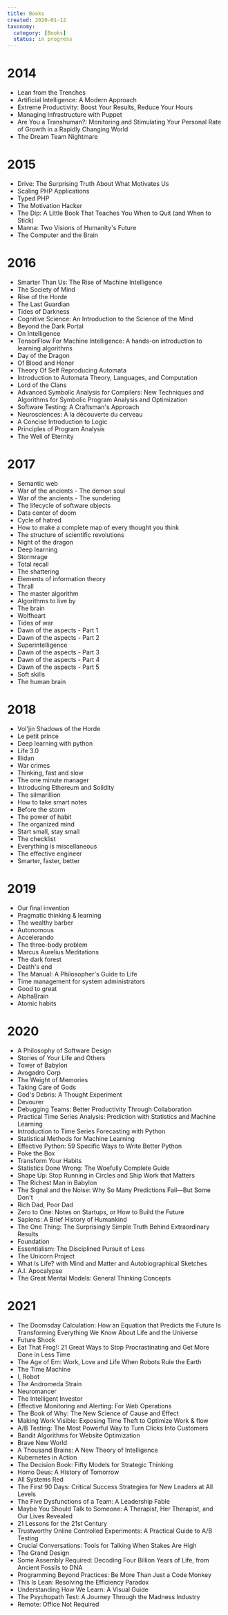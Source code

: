 ```yaml
---
title: Books
created: 2020-01-12
taxonomy:
  category: [Books]
  status: in progress
---
```


# 2014
* Lean from the Trenches
* Artificial Intelligence: A Modern Approach
* Extreme Productivity: Boost Your Results, Reduce Your Hours
* Managing Infrastructure with Puppet
* Are You a Transhuman?: Monitoring and Stimulating Your Personal Rate of Growth in a Rapidly Changing World
* The Dream Team Nightmare

# 2015
* Drive: The Surprising Truth About What Motivates Us
* Scaling PHP Applications
* Typed PHP
* The Motivation Hacker
* The Dip: A Little Book That Teaches You When to Quit (and When to Stick)
* Manna: Two Visions of Humanity's Future
* The Computer and the Brain

# 2016
* Smarter Than Us: The Rise of Machine Intelligence
* The Society of Mind
* Rise of the Horde
* The Last Guardian
* Tides of Darkness
* Cognitive Science: An Introduction to the Science of the Mind
* Beyond the Dark Portal
* On Intelligence
* TensorFlow For Machine Intelligence: A hands-on introduction to learning algorithms
* Day of the Dragon
* Of Blood and Honor
* Theory Of Self Reproducing Automata
* Introduction to Automata Theory, Languages, and Computation
* Lord of the Clans
* Advanced Symbolic Analysis for Compilers: New Techniques and Algorithms for Symbolic Program Analysis and Optimization
* Software Testing: A Craftsman's Approach
* Neurosciences: À la découverte du cerveau
* A Concise Introduction to Logic
* Principles of Program Analysis
* The Well of Eternity

# 2017
* Semantic web
* War of the ancients - The demon soul
* War of the ancients - The sundering
* The lifecycle of software objects
* Data center of doom
* Cycle of hatred
* How to make a complete map of every thought you think
* The structure of scientific revolutions
* Night of the dragon
* Deep learning
* Stormrage
* Total recall
* The shattering
* Elements of information theory
* Thrall
* The master algorithm
* Algorithms to live by
* The brain
* Wolfheart
* Tides of war
* Dawn of the aspects - Part 1
* Dawn of the aspects - Part 2
* Superintelligence
* Dawn of the aspects - Part 3
* Dawn of the aspects - Part 4
* Dawn of the aspects - Part 5
* Soft skills
* The human brain

# 2018
* Vol'jin Shadows of the Horde
* Le petit prince
* Deep learning with python
* Life 3.0
* Illidan
* War crimes
* Thinking, fast and slow
* The one minute manager
* Introducing Ethereum and Solidity
* The silmarillion
* How to take smart notes
* Before the storm
* The power of habit
* The organized mind
* Start small, stay small
* The checklist
* Everything is miscellaneous
* The effective engineer
* Smarter, faster, better

# 2019
* Our final invention
* Pragmatic thinking & learning
* The wealthy barber
* Autonomous
* Accelerando
* The three-body problem
* Marcus Aurelius Meditations
* The dark forest
* Death's end
* The Manual: A Philosopher's Guide to Life
* Time management for system administrators
* Good to great
* AlphaBrain
* Atomic habits

# 2020
* A Philosophy of Software Design
* Stories of Your Life and Others
* Tower of Babylon
* Avogadro Corp
* The Weight of Memories
* Taking Care of Gods
* God's Debris: A Thought Experiment
* Devourer
* Debugging Teams: Better Productivity Through Collaboration
* Practical Time Series Analysis: Prediction with Statistics and Machine Learning
* Introduction to Time Series Forecasting with Python
* Statistical Methods for Machine Learning
* Effective Python: 59 Specific Ways to Write Better Python
* Poke the Box
* Transform Your Habits
* Statistics Done Wrong: The Woefully Complete Guide
* Shape Up: Stop Running in Circles and Ship Work that Matters
* The Richest Man in Babylon
* The Signal and the Noise: Why So Many Predictions Fail—But Some Don't
* Rich Dad, Poor Dad
* Zero to One: Notes on Startups, or How to Build the Future
* Sapiens: A Brief History of Humankind
* The One Thing: The Surprisingly Simple Truth Behind Extraordinary Results
* Foundation
* Essentialism: The Disciplined Pursuit of Less
* The Unicorn Project
* What Is Life? with Mind and Matter and Autobiographical Sketches
* A.I. Apocalypse
* The Great Mental Models: General Thinking Concepts

# 2021
* The Doomsday Calculation: How an Equation that Predicts the Future Is Transforming Everything We Know About Life and the Universe
* Future Shock
* Eat That Frog!: 21 Great Ways to Stop Procrastinating and Get More Done in Less Time
* The Age of Em: Work, Love and Life When Robots Rule the Earth
* The Time Machine
* I, Robot
* The Andromeda Strain
* Neuromancer
* The Intelligent Investor
* Effective Monitoring and Alerting: For Web Operations
* The Book of Why: The New Science of Cause and Effect
* Making Work Visible: Exposing Time Theft to Optimize Work & flow
* A/B Testing: The Most Powerful Way to Turn Clicks Into Customers
* Bandit Algorithms for Website Optimization
* Brave New World
* A Thousand Brains: A New Theory of Intelligence
* Kubernetes in Action
* The Decision Book: Fifty Models for Strategic Thinking
* Homo Deus: A History of Tomorrow
* All Systems Red
* The First 90 Days: Critical Success Strategies for New Leaders at All Levels
* The Five Dysfunctions of a Team: A Leadership Fable
* Maybe You Should Talk to Someone: A Therapist, Her Therapist, and Our Lives Revealed
* 21 Lessons for the 21st Century
* Trustworthy Online Controlled Experiments: A Practical Guide to A/B Testing
* Crucial Conversations: Tools for Talking When Stakes Are High
* The Grand Design
* Some Assembly Required: Decoding Four Billion Years of Life, from Ancient Fossils to DNA
* Programming Beyond Practices: Be More Than Just a Code Monkey
* This Is Lean: Resolving the Efficiency Paradox
* Understanding How We Learn: A Visual Guide
* The Psychopath Test: A Journey Through the Madness Industry
* Remote: Office Not Required
